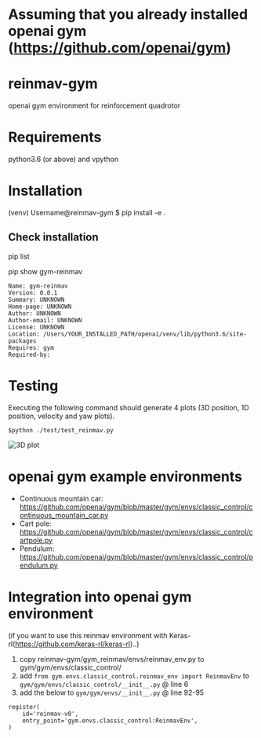 # Assuming that you already installed openai gym (https://github.com/openai/gym)

# reinmav-gym
openai gym environment for reinforcement quadrotor

# Requirements
python3.6 (or above) and vpython

# Installation
(venv) Username@reinmav-gym $ pip install -e .

## Check installation
pip list

pip show gym-reinmav

``` pip show gym-reinmav
Name: gym-reinmav
Version: 0.0.1
Summary: UNKNOWN
Home-page: UNKNOWN
Author: UNKNOWN
Author-email: UNKNOWN
License: UNKNOWN
Location: /Users/YOUR_INSTALLED_PATH/openai/venv/lib/python3.6/site-packages
Requires: gym
Required-by: 
```

# Testing
Executing the following command should generate 4 plots (3D position, 1D position, velocity and yaw plots).

``` $python ./test/test_reinmav.py ```

![3D plot](http://drive.google.com/uc?export=view&id=1tiTP0UBm1NjB1Wpm53m2ThZQsTZ8N9cy)


# openai gym example environments
* Continuous mountain car: https://github.com/openai/gym/blob/master/gym/envs/classic_control/continuous_mountain_car.py
* Cart pole: https://github.com/openai/gym/blob/master/gym/envs/classic_control/cartpole.py
* Pendulum: https://github.com/openai/gym/blob/master/gym/envs/classic_control/pendulum.py

# Integration into openai gym environment
(if you want to use this reinmav environment with Keras-rl(https://github.com/keras-rl/keras-rl)..)
1. copy reinmav-gym/gym_reinmav/envs/reinmav_env.py to gym/gym/envs/classic_control/
2. add ``` from gym.envs.classic_control.reinmav_env import ReinmavEnv ``` to ```gym/gym/envs/classic_control/__init__.py``` @ line 6
3. add the below to ```gym/gym/envs/__init__.py``` @ line 92-95
```
register(
    id='reinmav-v0',
    entry_point='gym.envs.classic_control:ReinmavEnv',
)
```
